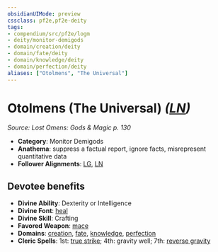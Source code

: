 ```yaml
---
obsidianUIMode: preview
cssclass: pf2e,pf2e-deity
tags:
- compendium/src/pf2e/logm
- deity/monitor-demigods
- domain/creation/deity
- domain/fate/deity
- domain/knowledge/deity
- domain/perfection/deity
aliases: ["Otolmens", "The Universal"]
---
```

# Otolmens (The Universal) *([LN](/rules/traits/lawful-neutral-b1.md))*  
*Source: Lost Omens: Gods & Magic p. 130*  

- **Category**: Monitor Demigods
- **Anathema**: suppress a factual report, ignore facts, misrepresent quantitative data
- **Follower Alignments**: [LG](/rules/traits/lawful-goo-b1.md), [LN](/rules/traits/lawful-neutral-b1.md)

## Devotee benefits

- **Divine Ability**: Dexterity or Intelligence
- **Divine Font**: [heal](/compendium/spells/heal.md)
- **Divine Skill**: Crafting
- **Favored Weapon**: [mace](/compendium/equipment/items/mace.md)
- **Domains**: [creation](/compendium/setting/domains.md#Creation), [fate](/compendium/setting/domains.md#Fate), [knowledge](/compendium/setting/domains.md#Knowledge), [perfection](/compendium/setting/domains.md#Perfection)
- **Cleric Spells**: 1st: [true strike](/compendium/spells/true-strike.md); 4th: gravity well; 7th: [reverse gravity](/compendium/spells/reverse-gravity.md)
